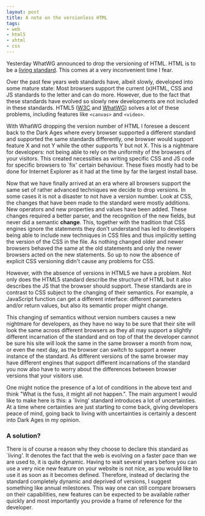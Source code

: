 ```yaml
--- 
layout: post
title: A note on the versionless HTML
tags: 
- web
- html5
- xhtml
- css
---
```

Yesterday WhatWG announced to drop the versioning of HTML. HTML is to be a <a
href="http://blog.whatwg.org/html-is-the-new-html5">living standard</a>. This
comes at a very inconvenient time I fear.

Over the past few years web standards have, albeit slowly, developed into some
mature state: Most browsers support the current (x)HTML, CSS and JS standards to
the letter and can do more. However, due to the fact that these standards have
evolved so slowly new developments are not included in these standards. HTML5
(<a href="http://dev.w3.org/html5/spec/Overview.html">W3C</a> and <a
href="http://www.whatwg.org/specs/web-apps/current-work/multipage/">WhatWG</a>)
solves a lot of these problems, including features like `<canvas>` and
`<video>`.

With WhatWG dropping the version number of HTML I foresee a descent back to the
Dark Ages where every browser supported a different standard and supported the
same standards differently, one browser would support feature X and not Y while
the other supports Y but not X. This is a nightmare for developers: not being
able to rely on the uniformity of the browsers of your visitors. This created
necessities as writing specific CSS and JS code for specific browsers to `fix'
certain behaviour. These fixes mostly had to be done for Internet Explorer as it
had at the time by far the largest install base.

Now that we have finally arrived at an era where all browsers support the same
set of rather advanced techniques we decide to drop versions. In some cases it
is not a disaster to not have a version number. Look at CSS, the changes that
have been made to the standard were mostly additions. New operators and new
properties and values have been added. These changes required a better parser,
and the recognition of the new fields, but never did a semantic
<strong>change</strong>. This, together with the tradition that CSS engines
ignore the statements they don't understand has led to developers being able to
include new techniques in CSS files and thus implicitly setting the version of
the CSS in the file. As nothing changed older and newer browsers behaved the
same at the old statements and only the newer browsers acted on the new
statements. So up to now the absence of explicit CSS versioning didn't cause any
problems for CSS.

However, with the absence of versions in HTML5 we have a problem. Not only does
the HTML5 standard describe the structure of HTML but it also describes the JS
that the browser should support. These standards are in contrast to CSS subject
to the changing of their semantics. For example, a JavaScript function can get a
different interface: different parameters and/or return values, but also its
semantic proper might change.

This changing of semantics without version numbers causes a new nightmare for
developers, as they have no way to be sure that their site will look the same
across different browsers as they all may support a slightly different
incarnation of the standard and on top of that the developer cannot be sure his
site will look the same in the same browser a month from now, or even the next
day, as the browser can switch to support a newer instance of the standard. As
different versions of the same browser may have different engines that support
different incarnations of the standard you now also have to worry about the
differences between browser versions that your visitors use.

One might notice the presence of a lot of conditions in the above text and think
"What is the fuss, it might all not happen.". The main argument I would like to
make here is this: a `living' standard introduces a lot of uncertainties. At a
time where certainties are just starting to come back, giving developers peace
of mind, going back to living with uncertainties is certainly a descent into
Dark Ages in my opinion.

<h3>A solution?</h3>
There is of course a reason why they choose to declare this standard as
`living'. It denotes the fact that the web is evolving on a faster pace than we
are used to, it is quite dynamic. Having to wait several years before you can
use a very nice new feature on your website is not nice, as you would like to
use it as soon as it becomes defined. Therefore, instead of declaring the
standard completely dynamic and deprived of versions, I suggest something like
annual milestones. This way one can still compare browsers on their
capabilities, new features can be expected to be available rather quickly and
most importantly you provide a frame of reference for the developer.
